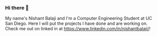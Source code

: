 ### Hi there 👋
My name's Nishant Balaji and I'm a Computer Engineering Student at UC San Diego. Here I will put the projects I have done and are working on. Check me out on linked in at https://www.linkedin.com/in/nishantbalaji/!
<!--
**NishantBalaji/NishantBalaji** is a ✨ _special_ ✨ repository because its `README.md` (this file) appears on your GitHub profile.

Here are some ideas to get you started:

- 🔭 I’m currently working on ...
- 🌱 I’m currently learning ...
- 👯 I’m looking to collaborate on ...
- 🤔 I’m looking for help with ...
- 💬 Ask me about ...
- 📫 How to reach me: ...
- 😄 Pronouns: ...
- ⚡ Fun fact: ...
-->
